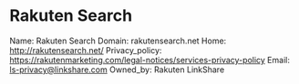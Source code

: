 
# Rakuten Search

Name: Rakuten Search
Domain: rakutensearch.net
Home: http://rakutensearch.net/
Privacy_policy: https://rakutenmarketing.com/legal-notices/services-privacy-policy
Email: ls-privacy@linkshare.com
Owned_by: Rakuten LinkShare
